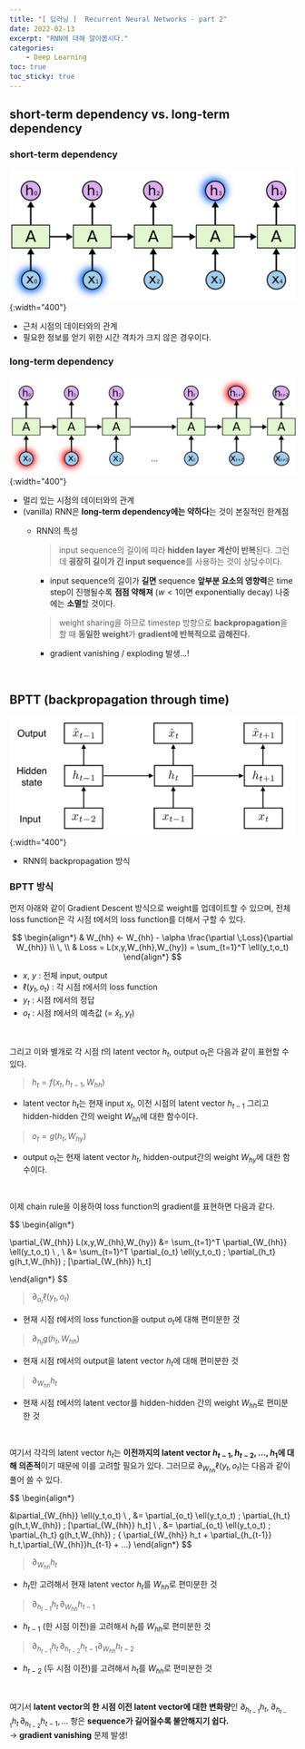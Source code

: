 ```yaml
---
title: "[ 딥러닝 ]  Recurrent Neural Networks - part 2"
date: 2022-02-13
excerpt: "RNN에 대해 알아봅시다."
categories: 
    - Deep Learning
toc: true
toc_sticky: true
---
```



## short-term dependency vs. long-term dependency

### short-term dependency
    
![Untitled](/assets/images/posts/deep_learning/rnn/3.png){:width="400"}

- 근처 시점의 데이터와의 관계
- 필요한 정보를 얻기 위한 시간 격차가 크지 않은 경우이다.

### long-term dependency
    
![Untitled](/assets/images/posts/deep_learning/rnn/4.png){:width="400"}

- 멀리 있는 시점의 데이터와의 관계
- (vanilla) RNN은 **long-term dependency에는 약하다**는 것이 본질적인 한계점
    - RNN의 특성
        > input sequence의 길이에 따라 **hidden layer 계산이 반복**된다. 그런데 **굉장히 길이가 긴 input sequence**를 사용하는 것이 상당수이다.
        - input sequence의 길이가 **길면** sequence **앞부분 요소의 영향력**은 time step이 진행될수록 **점점 약해져** ($w<1$이면 exponentially decay) 나중에는 **소멸**할 것이다.  
        
        > weight sharing을 하므로 timestep 방향으로 **backpropagation**을 할 때 **동일한 weight**가 **gradient에 반복적으로 곱해진다.**
        - gradient vanishing / exploding 발생...!

<br/>

## BPTT (backpropagation through time)

![Untitled](/assets/images/posts/deep_learning/rnn/1.png){:width="400"}

- RNN의 backpropagation 방식

### BPTT 방식
    
먼저 아래와 같이 Gradient Descent 방식으로 weight를 업데이트할 수 있으며, 전체 loss function은 각 시점 t에서의 loss function를 더해서 구할 수 있다.

$$
\begin{align*}
& W_{hh} ← W_{hh} - \alpha \frac{\partial \;Loss}{\partial W_{hh}}
\\ \, \\
& Loss = L(x,y,W_{hh},W_{hy}) = \sum_{t=1}^T \ell(y_t,o_t) 
\end{align*}
$$



- $x$, $y$ : 전체 input, output
- $\ell(y_t,o_t)$ : 각 시점 $t$에서의 loss function
- $y_t$ : 시점 $t$에서의 정답
- $o_t$ : 시점 $t$에서의 예측값 (= $\hat{x}_t, y_t$)  

<br/>

그리고 이와 별개로 각 시점 $t$의 latent vector $h_t$, output $o_t$은 다음과 같이 표현할 수 있다.

> $h_t=f(x_t,h_{t-1},W_{hh})$
- latent vector $h_t$는 현재 input $x_t$, 이전 시점의 latent vector $h_{t-1}$ 그리고 hidden-hidden 간의 weight $W_{hh}$에 대한 함수이다.

> $o_t=g(h_t,W_{hy})$
- output $o_t$는 현재 latent vector $h_t$, hidden-output간의 weight $W_{hy}$에 대한 함수이다.

<br/>

이제 chain rule을 이용하여 loss function의 gradient를 표현하면 다음과 같다.

$$
\begin{align*}

\partial_{W_{hh}} L(x,y,W_{hh},W_{hy}) 
&= \sum_{t=1}^T \partial_{W_{hh}} \ell(y_t,o_t)
\\ \, \\
&= \sum_{t=1}^T \partial_{o_t} \ell(y_t,o_t) \; \partial_{h_t} g(h_t,W_{hh}) \; [\partial_{W_{hh}} h_t]

\end{align*}
$$

> $\partial_{o_t}\ell(y_t,o_t)$
- 현재 시점 $t$에서의 loss function을 output $o_t$에 대해 편미분한 것

> $\partial_{h_t}g(h_t,W_{hh})$
- 현재 시점 $t$에서의 output을 latent vector $h_t$에 대해 편미분한 것

> $\partial_{W_{hh}}h_t$
- 현재 시점 $t$에서의 latent vector를 hidden-hidden 간의 weight $W_{hh}$로 편미분한 것

<br/>

여기서 각각의 latent vector $h_t$는 **이전까지의 latent vector $h_{t-1},h_{t-2},...,h_1$에 대해 의존적**이기 때문에 이를 고려할 필요가 있다.  그러므로 $\partial_{W_{hh}} \ell(y_t,o_t)$는 다음과 같이 풀어 쓸 수 있다.

$$
\begin{align*}

&\partial_{W_{hh}} \ell(y_t,o_t)
\\ \,
&= \partial_{o_t} \ell(y_t,o_t) \; \partial_{h_t} g(h_t,W_{hh}) \; [\partial_{W_{hh}} h_t]
\\ \,
&= \partial_{o_t} \ell(y_t,o_t) \; \partial_{h_t} g(h_t,W_{hh}) \; 
\{ \partial_{W_{hh}} h_t + \partial_{h_{t-1}} h_t\,\partial_{W_{hh}}h_{t-1} + ...\}
\end{align*}
$$

> $\partial_{W_{hh}}h_t$
- $h_t$만 고려해서 현재 latent vector $h_t$를 $W_{hh}$로 편미분한 것

> $\partial_{h_{t-1}} h_t\,\partial_{W_{hh}}h_{t-1}$
- $h_{t-1}$ (한 시점 이전)을 고려해서 $h_t$를 $W_{hh}$로 편미분한 것

> $\partial_{h_{t-1}} h_t\,\partial_{h_{t-2}} h_{t-1}\partial_{W_{hh}}h_{t-2}$
- $h_{t-2}$ (두 시점 이전)를 고려해서 $h_t$를 $W_{hh}$로 편미분한 것

<br/>

여기서 **latent vector의 한 시점 이전 latent vector에 대한 변화량**인 $\partial_{h_{t-1}} h_t,\;
\partial_{h_{t-1}} h_t\,\partial_{h_{t-2}} h_{t-1},...$ 항은 **sequence가 길어질수록 불안해지기 쉽다.**  
→ **gradient vanishing** 문제 발생!
    

